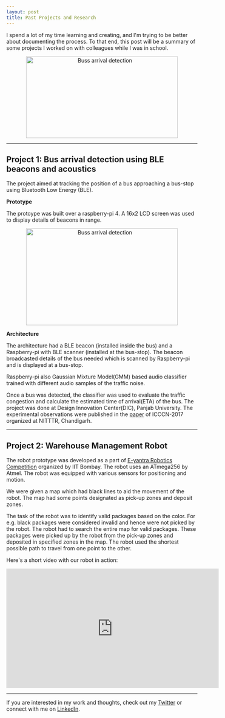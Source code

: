```yaml
---
layout: post
title: Past Projects and Research
---
```

I spend a lot of my time learning and creating, and I'm trying to be better about documenting the process. To that end, this post will be a summary of some projects I worked on with colleagues while I was in school.
<p align="center"> 
<img src="/blog/assets/bus.jpg" width="400" height="215" alt="Buss arrival detection">
</p>

<!--more-->
---

## Project 1: Bus arrival detection using BLE beacons and acoustics

The project aimed at tracking the position of a bus approaching a bus-stop using Bluetooth Low Energy (BLE). 

**Prototype**

The protoype was built over a raspberry-pi 4. A 16x2 LCD screen was used to display details of beacons in range.

<p align="center"> 
<img src="/blog/assets/hmsoft-min.jpg" width="400" height="255" alt="Buss arrival detection">
</p>


**Architecture**

The architecture had a BLE beacon (installed inside the bus) and a Raspberry-pi with BLE scanner (installed at the bus-stop). The beacon broadcasted details of the bus needed which is scanned by Raspberry-pi and is displayed at a bus-stop. 

Raspberry-pi also Gaussian Mixture Model(GMM) based audio classifier trained with different audio samples of the traffic noise. 

Once a bus was detected, the classifier was used to evaluate the traffic congestion and calculate the estimated time of arrival(ETA) of the bus. The project was done at Design Innovation Center(DIC), Panjab University. The experimental observations were published in the [paper]({{site.url}}/blog/assets/ICCCN-17-126.pdf) of ICCCN-2017 organized at NITTTR, Chandigarh.


---

## Project 2: Warehouse Management Robot

The robot prototype was developed as a part of [E-yantra Robotics Competition](https://www.e-yantra.org/) organized by IIT Bombay. The robot uses an ATmega256 by Atmel. The robot was equipped with various sensors for positioning and motion.

We were given a map which had black lines to aid the movement of the robot. The map had some points designated as pick-up zones and deposit zones.

The task of the robot was to identify valid packages based on the color. For e.g. black packages were considered invalid and hence were not picked by the robot. The robot had to search the entire map for valid packages. These packages were picked up by the robot from the pick-up zones and deposited in specified zones in the map. The robot used the shortest possible path to travel from one point to the other.

Here's a short video with our robot in action:
<p align="center"> 
<iframe width="560" height="315" src="https://www.youtube.com/embed/KoRefZWZhJM" frameborder="0" allow="accelerometer; autoplay; encrypted-media; gyroscope; picture-in-picture" allowfullscreen></iframe>
</p>

---

If you are interested in my work and thoughts, check out my [Twitter](https://twitter.com/oldMagnum) or connect with me on [LinkedIn](https://www.linkedin.com/in/ankitk50/).



